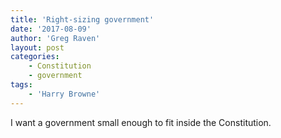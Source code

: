 ```yaml
---
title: 'Right-sizing government'
date: '2017-08-09'
author: 'Greg Raven'
layout: post
categories:
    - Constitution
    - government
tags:
    - 'Harry Browne'
---
```


I want a government small enough to fit inside the Constitution.